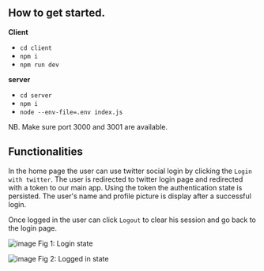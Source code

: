 ## How to get started.

**Client**
- `cd client`
- `npm i`
- `npm run dev`

**server**
- `cd server`
- `npm i`
- `node --env-file=.env index.js`

NB. Make sure port 3000 and 3001 are available.

## Functionalities
In the home page the user can use twitter social login by clicking the `Login with twitter`.
The user is redirected to twitter login page and redirected with a token to our main app.
Using the token the authentication state is persisted. The user's name and profile picture is display after a successful login.

Once logged in the user can click `Logout` to clear his session and go back to the login page.

![image](https://github.com/rafinutshaw/twitter-auth/assets/24876640/8f2ce554-9701-4584-816c-9e17da193c77)
Fig 1: Login state

![image](https://github.com/rafinutshaw/twitter-auth/assets/24876640/22367426-407b-43c0-afd4-2f1811a51c1b)
Fig 2: Logged in state
